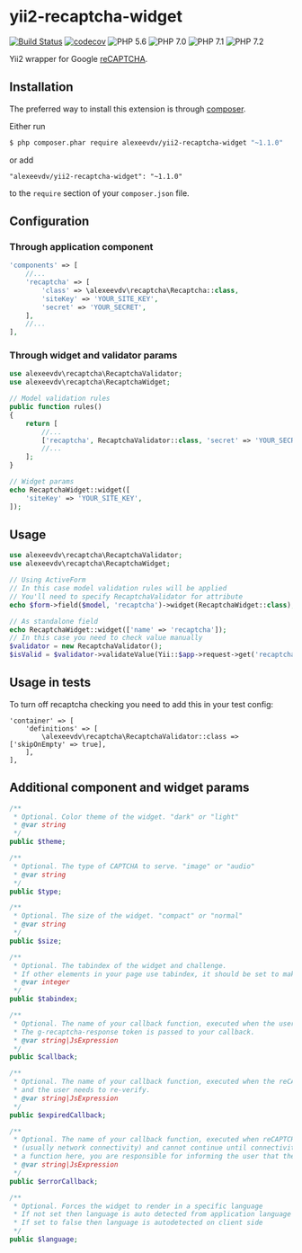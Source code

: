 yii2-recaptcha-widget
=====================

[![Build Status](https://travis-ci.org/alexeevdv/yii2-recaptcha-widget.svg?branch=master)](https://travis-ci.org/alexeevdv/yii2-recaptcha-widget) 
[![codecov](https://codecov.io/gh/alexeevdv/yii2-recaptcha-widget/branch/master/graph/badge.svg)](https://codecov.io/gh/alexeevdv/yii2-recaptcha-widget)
![PHP 5.6](https://img.shields.io/badge/PHP-5.6-green.svg)
![PHP 7.0](https://img.shields.io/badge/PHP-7.0-green.svg) 
![PHP 7.1](https://img.shields.io/badge/PHP-7.1-green.svg) 
![PHP 7.2](https://img.shields.io/badge/PHP-7.2-green.svg)


Yii2 wrapper for Google [reCAPTCHA](https://www.google.com/recaptcha).

## Installation

The preferred way to install this extension is through [composer](http://getcomposer.org/download/).

Either run

```bash
$ php composer.phar require alexeevdv/yii2-recaptcha-widget "~1.1.0"
```

or add

```
"alexeevdv/yii2-recaptcha-widget": "~1.1.0"
```

to the ```require``` section of your `composer.json` file.

## Configuration

### Through application component
```php
'components' => [
    //...
    'recaptcha' => [
        'class' => \alexeevdv\recaptcha\Recaptcha::class,
        'siteKey' => 'YOUR_SITE_KEY',
        'secret' => 'YOUR_SECRET',
    ],
    //...
],
```

### Through widget and validator params
```php
use alexeevdv\recaptcha\RecaptchaValidator;
use alexeevdv\recaptcha\RecaptchaWidget;

// Model validation rules
public function rules()
{
    return [
        //...
        ['recaptcha', RecaptchaValidator::class, 'secret' => 'YOUR_SECRET'],
        //...
    ];
}

// Widget params
echo RecaptchaWidget::widget([
    'siteKey' => 'YOUR_SITE_KEY',
]);
```

## Usage

```php
use alexeevdv\recaptcha\RecaptchaValidator;
use alexeevdv\recaptcha\RecaptchaWidget;

// Using ActiveForm
// In this case model validation rules will be applied
// You'll need to specify RecaptchaValidator for attribute
echo $form->field($model, 'recaptcha')->widget(RecaptchaWidget::class);

// As standalone field
echo RecaptchaWidget::widget(['name' => 'recaptcha']);
// In this case you need to check value manually
$validator = new RecaptchaValidator();
$isValid = $validator->validateValue(Yii::$app->request->get('recaptcha'));
```

## Usage in tests

To turn off recaptcha checking you need to add this in your test config:
```
'container' => [
    'definitions' => [
        \alexeevdv\recaptcha\RecaptchaValidator::class => ['skipOnEmpty' => true],
    ],
],
```


## Additional component and widget params

```php
/**
 * Optional. Color theme of the widget. "dark" or "light"
 * @var string
 */
public $theme;

/**       
 * Optional. The type of CAPTCHA to serve. "image" or "audio"
 * @var string
 */
public $type;

/**
 * Optional. The size of the widget. "compact" or "normal"
 * @var string
 */
public $size;

/**
 * Optional. The tabindex of the widget and challenge.
 * If other elements in your page use tabindex, it should be set to make user navigation easier.
 * @var integer
 */
public $tabindex;

/**
 * Optional. The name of your callback function, executed when the user submits a successful response.
 * The g-recaptcha-response token is passed to your callback.
 * @var string|JsExpression
 */
public $callback;

/**
 * Optional. The name of your callback function, executed when the reCAPTCHA response expires
 * and the user needs to re-verify.
 * @var string|JsExpression
 */
public $expiredCallback;

/**
 * Optional. The name of your callback function, executed when reCAPTCHA encounters an error 
 * (usually network connectivity) and cannot continue until connectivity is restored. If you specify 
 * a function here, you are responsible for informing the user that they should retry.
 * @var string|JsExpression
 */
public $errorCallback;

/**
 * Optional. Forces the widget to render in a specific language
 * If not set then language is auto detected from application language
 * If set to false then language is autodetected on client side
 */
public $language;

```

